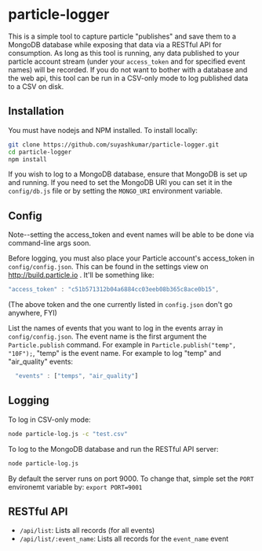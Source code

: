 # particle-logger
This is a simple tool to capture particle "publishes" and save them to a MongoDB database while exposing that data via a RESTful API for consumption. As long as this tool is running, any data published to your particle account stream (under your `access_token` and for specified event names) will be recorded. If you do not want to bother with a database and the web api, this tool can be run in a CSV-only mode to log published data to a CSV on disk.

## Installation
You must have nodejs and NPM installed. To install locally:

```bash
git clone https://github.com/suyashkumar/particle-logger.git
cd particle-logger
npm install
```

If you wish to log to a MongoDB database, ensure that MongoDB is set up and running. If you need to set the MongoDB URI you can set it in the `config/db.js` file or by setting the `MONGO_URI` environment variable.



## Config
Note--setting the access_token and event names will be able to be done via command-line args soon. 

Before logging, you must also place your Particle account's access_token in `config/config.json`. This can be found in the settings view on http://build.particle.io . It'll be something like:

```javascript
"access_token" : "c51b571312b04a6884cc03eeb08b365c8ace0b15",
```
(The above token and the one currently listed in `config.json` don't go anywhere, FYI)

List the names of events that you want to log in the events array in `config/config.json`. The event name is the first argument the `Particle.publish` command. For example in `Particle.publish("temp", "10F");`, "temp" is the event name. For example to log "temp" and "air_quality" events:

```javascript
  "events" : ["temps", "air_quality"]
```

## Logging 
To log in CSV-only mode:

```bash
node particle-log.js -c "test.csv"
```
To log to the MongoDB database and run the RESTful API server:

```bash
node particle-log.js
```
By default the server runs on port 9000. To change that, simple set the `PORT` environemt variable by: `export PORT=9001`

## RESTful API

* `/api/list`: Lists all records (for all events)
* `/api/list/:event_name`: Lists all records for the `event_name` event 

